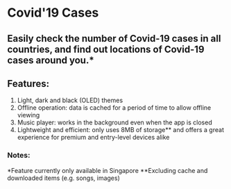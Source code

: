 # Covid'19 Cases

## Easily check the number of Covid-19 cases in all countries, and find out locations of Covid-19 cases around you.*

## Features:
1. Light, dark and black (OLED) themes
2. Offline operation: data is cached for a period of time to allow offline viewing
3. Music player: works in the background even when the app is closed
4. Lightweight and efficient: only uses 8MB of storage** and offers a great experience for premium and entry-level devices alike

### Notes:
*Feature currently only available in Singapore
**Excluding cache and downloaded items (e.g. songs, images)
